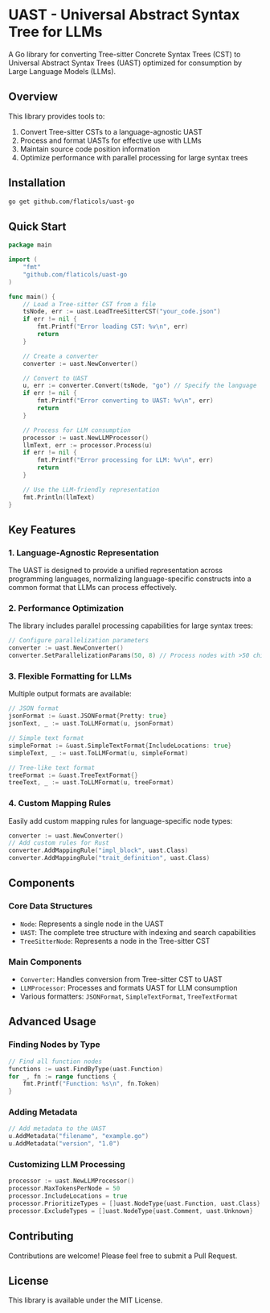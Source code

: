# UAST - Universal Abstract Syntax Tree for LLMs

A Go library for converting Tree-sitter Concrete Syntax Trees (CST) to Universal Abstract Syntax Trees (UAST) optimized for consumption by Large Language Models (LLMs).

## Overview

This library provides tools to:

1. Convert Tree-sitter CSTs to a language-agnostic UAST
2. Process and format UASTs for effective use with LLMs
3. Maintain source code position information
4. Optimize performance with parallel processing for large syntax trees

## Installation

```bash
go get github.com/flaticols/uast-go
```

## Quick Start

```go
package main

import (
    "fmt"
    "github.com/flaticols/uast-go
)

func main() {
    // Load a Tree-sitter CST from a file
    tsNode, err := uast.LoadTreeSitterCST("your_code.json")
    if err != nil {
        fmt.Printf("Error loading CST: %v\n", err)
        return
    }

    // Create a converter
    converter := uast.NewConverter()

    // Convert to UAST
    u, err := converter.Convert(tsNode, "go") // Specify the language
    if err != nil {
        fmt.Printf("Error converting to UAST: %v\n", err)
        return
    }

    // Process for LLM consumption
    processor := uast.NewLLMProcessor()
    llmText, err := processor.Process(u)
    if err != nil {
        fmt.Printf("Error processing for LLM: %v\n", err)
        return
    }

    // Use the LLM-friendly representation
    fmt.Println(llmText)
}
```

## Key Features

### 1. Language-Agnostic Representation

The UAST is designed to provide a unified representation across programming languages, normalizing language-specific constructs into a common format that LLMs can process effectively.

### 2. Performance Optimization

The library includes parallel processing capabilities for large syntax trees:

```go
// Configure parallelization parameters
converter := uast.NewConverter()
converter.SetParallelizationParams(50, 8) // Process nodes with >50 children in parallel, max 8 goroutines
```

### 3. Flexible Formatting for LLMs

Multiple output formats are available:

```go
// JSON format
jsonFormat := &uast.JSONFormat{Pretty: true}
jsonText, _ := uast.ToLLMFormat(u, jsonFormat)

// Simple text format
simpleFormat := &uast.SimpleTextFormat{IncludeLocations: true}
simpleText, _ := uast.ToLLMFormat(u, simpleFormat)

// Tree-like text format
treeFormat := &uast.TreeTextFormat{}
treeText, _ := uast.ToLLMFormat(u, treeFormat)
```

### 4. Custom Mapping Rules

Easily add custom mapping rules for language-specific node types:

```go
converter := uast.NewConverter()
// Add custom rules for Rust
converter.AddMappingRule("impl_block", uast.Class)
converter.AddMappingRule("trait_definition", uast.Class)
```

## Components

### Core Data Structures

- `Node`: Represents a single node in the UAST
- `UAST`: The complete tree structure with indexing and search capabilities
- `TreeSitterNode`: Represents a node in the Tree-sitter CST

### Main Components

- `Converter`: Handles conversion from Tree-sitter CST to UAST
- `LLMProcessor`: Processes and formats UAST for LLM consumption
- Various formatters: `JSONFormat`, `SimpleTextFormat`, `TreeTextFormat`

## Advanced Usage

### Finding Nodes by Type

```go
// Find all function nodes
functions := uast.FindByType(uast.Function)
for _, fn := range functions {
    fmt.Printf("Function: %s\n", fn.Token)
}
```

### Adding Metadata

```go
// Add metadata to the UAST
u.AddMetadata("filename", "example.go")
u.AddMetadata("version", "1.0")
```

### Customizing LLM Processing

```go
processor := uast.NewLLMProcessor()
processor.MaxTokensPerNode = 50
processor.IncludeLocations = true
processor.PrioritizeTypes = []uast.NodeType{uast.Function, uast.Class}
processor.ExcludeTypes = []uast.NodeType{uast.Comment, uast.Unknown}
```

## Contributing

Contributions are welcome! Please feel free to submit a Pull Request.

## License

This library is available under the MIT License.
